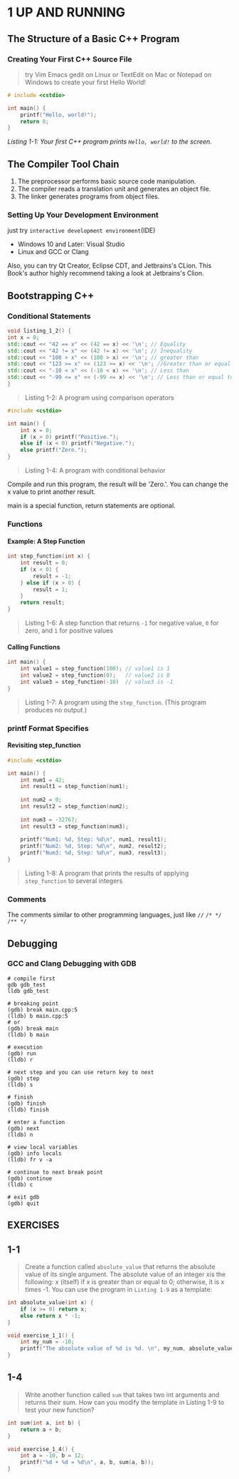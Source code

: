 # 1 UP AND RUNNING

## The Structure of a Basic C++ Program

### Creating Your First C++ Source File
> try Vim Emacs gedit on Linux or TextEdit on Mac or Notepad on Windows to create your first Hello World!

```c++
# include <cstdio>

int main() {
    printf("Hello, world!");
    return 0;
}
```

*Listing 1-1: Your first C++ program prints ``Hello, world!`` to the screen.*

## The Compiler Tool Chain

1. The preprocessor performs basic source code manipulation.
2. The compiler reads a translation unit and generates an object file.
3. The linker generates programs from object files.

### Setting Up Your Development Environment

just try ``interactive development environment``(IDE)

* Windows 10 and Later: Visual Studio
* Linux and GCC or Clang

Also, you can try Qt Creator, Eclipse CDT, and Jetbrains's CLion. This Book's author highly recommend taking a look at
Jetbrains's Clion.

## Bootstrapping C++

### Conditional Statements

```c++
void listing_1_2() {
int x = 0;
std::cout << "42 == x" << (42 == x) << '\n'; // Equality
std::cout << "42 != x" << (42 != x) << '\n'; // Inequality
std::cout << "100 > x" << (100 > x) << '\n'; // greater than
std::cout << "123 >= x" << (123 >= x) << '\n'; //Greater than or equal to
std::cout << "-10 < x" << (-10 < x) << '\n'; // Less than
std::cout << "-99 <= x" << (-99 <= x) << '\n'; // Less than or equal to
}
```
> Listing 1-2: A program using comparison operators

```c++
#include <cstdio>

int main() {
    int x = 0;
    if (x > 0) printf("Positive.");
    else if (x < 0) printf("Negative.");
    else printf("Zero.");
}
```
> Listing 1-4: A program with conditional behavior

Compile and run this program, the result will be 'Zero.'. You can change the x value to print another result.

main is a special function, return statements are optional.

### Functions

#### Example: A Step Function

```c++
int step_function(int x) {
    int result = 0;
    if (x < 0) {
        result = -1;
    } else if (x > 0) {
        result = 1;
    }
    return result;
}
```
> Listing 1-6: A step function that returns ``-1`` for negative value, ``0`` for zero, and ``1`` for positive values

#### Calling Functions

```c++
int main() {
    int value1 = step_function(100); // value1 is 1
    int value2 = step_function(0);   // value2 is 0
    int value3 = step_function(-10)  // value3 is -1
}
```

> Listing 1-7: A program using the ``step_function``. (This program produces no output.)

### printf Format Specifies

#### Revisiting step_function

```c++
#include <cstdio>

int main() {
    int num1 = 42;
    int result1 = step_function(num1);
    
    int num2 = 0;
    int result2 = step_function(num2);
    
    int num3 = -32767;
    int result3 = step_function(num3);
    
    printf("Num1: %d, Step: %d\n", num1, result1);
    printf("Num2: %d, Step: %d\n", num2, result2);
    printf("Num3: %d, Step: %d\n", num3, result3);
}
```

> Listing 1-8: A program that prints the results of applying ``step_function`` to several integers

### Comments

The comments similar to other programming languages, just like ``//`` ``/* */`` ``/** */``

## Debugging

### GCC and Clang Debugging with GDB

```shell
# compile first
gdb gdb_test
lldb gdb_test

# breaking point
(gdb) break main.cpp:5
(lldb) b main.cpp:5
# or
(gdb) break main
(lldb) b main

# execution
(gdb) run
(lldb) r

# next step and you can use return key to next
(gdb) step
(lldb) s

# finish
(gdb) finish
(lldb) finish

# enter a function
(gdb) next
(lldb) n

# view local variables
(gdb) info locals
(lldb) fr v -a

# continue to next break point
(gdb) continue
(lldb) c

# exit gdb
(gdb) quit
```

## EXERCISES

## 1-1

> Create a function called ``absolute_value`` that returns the absolute value of its single argument. The absolute value of
> an integer xis the following: x (itself) if x is greater than or equal to 0; otherwise, it is x times -1. You can use the 
> program in ``Listing 1-9`` as a template:

```c++
int absolute_value(int x) {
    if (x >= 0) return x;
    else return x * -1;
}

void exercise_1_1() {
    int my_num = -10;
    printf("The absolute value of %d is %d. \n", my_num, absolute_value(my_num));
}
```

## 1-4

> Write another function called ``sum`` that takes two int arguments and returns their sum. How can you modify the template
> in Listing 1-9 to test your new function?

```c++
int sum(int a, int b) {
    return a + b;
}

void exercise_1_4() {
    int a = -10, b = 12;
    printf("%d + %d = %d\n", a, b, sum(a, b));
}
```
